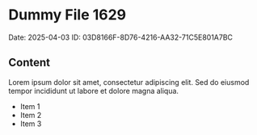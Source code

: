# Dummy File 1629

Date: 2025-04-03
ID: 03D8166F-8D76-4216-AA32-71C5E801A7BC

## Content

Lorem ipsum dolor sit amet, consectetur adipiscing elit.
Sed do eiusmod tempor incididunt ut labore et dolore magna aliqua.

* Item 1
* Item 2
* Item 3
